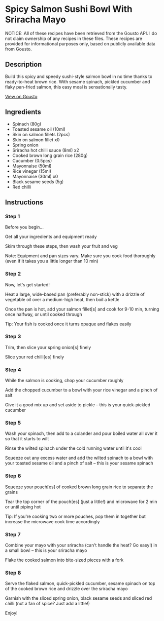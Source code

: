 # Spicy Salmon Sushi Bowl With Sriracha Mayo

NOTICE: All of these recipes have been retrieved from the Gousto API. I do not claim ownership of any recipes in these files. These recipes are provided for informational purposes only, based on publicly available data from Gousto.

## Description

Build this spicy and speedy sushi-style salmon bowl in no time thanks to ready-to-heat brown rice. With sesame spinach, pickled cucumber and flaky pan-fried salmon, this easy meal is sensationally tasty. 

[View on Gousto](https://www.gousto.co.uk/recipes/cookbook/10-min-spicy-salmon-sushi-bowl)

## Ingredients

- Spinach (80g)
- Toasted sesame oil (10ml)
- Skin on salmon fillets (2pcs)
- Skin on salmon fillet x0
- Spring onion
- Sriracha hot chilli sauce (8ml) x2
- Cooked brown long grain rice (280g)
- Cucumber (0.5pcs)
- Mayonnaise (50ml)
- Rice vinegar (15ml)
- Mayonnaise (30ml) x0
- Black sesame seeds (5g)
- Red chilli

## Instructions


### Step 1

Before you begin...

Get all your ingredients and equipment ready

Skim through these steps, then wash your fruit and veg

Note: Equipment and pan sizes vary. Make sure you cook food thoroughly (even if it takes you a little longer than 10 min)


### Step 2

Now, let's get started!

Heat a large, wide-based pan (preferably non-stick) with a drizzle of vegetable oil over a medium-high heat, then boil a kettle

Once the pan is hot, add your salmon fillet[s] and cook for 9-10 min, turning once halfway, or until cooked through

Tip: Your fish is cooked once it turns opaque and flakes easily


### Step 3

Trim, then slice your spring onion[s] finely

Slice your red chilli[es] finely


### Step 4

While the salmon is cooking, chop your cucumber roughly

Add the chopped cucumber to a bowl with your rice vinegar and a pinch of salt

Give it a good mix up and set aside to pickle – this is your quick-pickled cucumber


### Step 5

Wash your spinach, then add to a colander and pour boiled water all over it so that it starts to wilt

Rinse the wilted spinach under the cold running water until it's cool

Squeeze out any excess water and add the wilted spinach to a bowl with your toasted sesame oil and a pinch of salt – this is your sesame spinach


### Step 6

Squeeze your pouch[es] of cooked brown long grain rice to separate the grains

Tear the top corner of the pouch[es]<span class="text-danger"> </span>(just a little!) and microwave for 2 min or until piping hot

Tip: If you're cooking two or more pouches, pop them in together but increase the microwave cook time accordingly


### Step 7

Combine your mayo with your sriracha (can't handle the heat? Go easy!) in a small bowl – this is your sriracha mayo

Flake the cooked salmon into bite-sized pieces with a fork

### Step 8

Serve the flaked salmon, quick-pickled cucumber, sesame spinach on top of the cooked brown rice and drizzle over the sriracha mayo

Garnish with the sliced spring onion, black sesame seeds and sliced red chilli (not a fan of spice? Just add a little!)

Enjoy!


